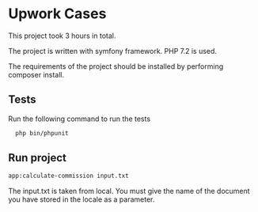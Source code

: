 
# Upwork Cases

This project took 3 hours in total.

The project is written with symfony framework. PHP 7.2 is used.

The requirements of the project should be installed by performing composer install.




## Tests

Run the following command to run the tests

```bash
  php bin/phpunit
```



  
## Run project

```bash
app:calculate-commission input.txt
```

  


The input.txt is taken from local. You must give the name of the document you have stored in the locale as a parameter.

  
